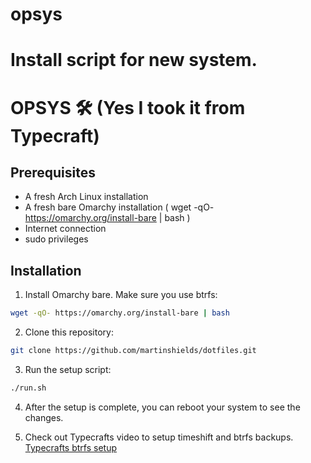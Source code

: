 # opsys
Install script for new system.
=======
# OPSYS 🛠️ (Yes I took it from Typecraft)

## Prerequisites
- A fresh Arch Linux installation
- A fresh bare Omarchy installation ( wget -qO- https://omarchy.org/install-bare | bash )
- Internet connection
- sudo privileges

## Installation

1. Install Omarchy bare. Make sure you use btrfs:

```bash
wget -qO- https://omarchy.org/install-bare | bash 
```
2. Clone this repository:

```bash
git clone https://github.com/martinshields/dotfiles.git
```

3. Run the setup script:

```bash
./run.sh
```
4. After the setup is complete, you can reboot your system to see the changes.

5. Check out Typecrafts video to setup timeshift and btrfs backups.
   [Typecrafts btrfs setup ](https://www.youtube.com/watch?v=V1wxgWU0j0E&t=190s)
